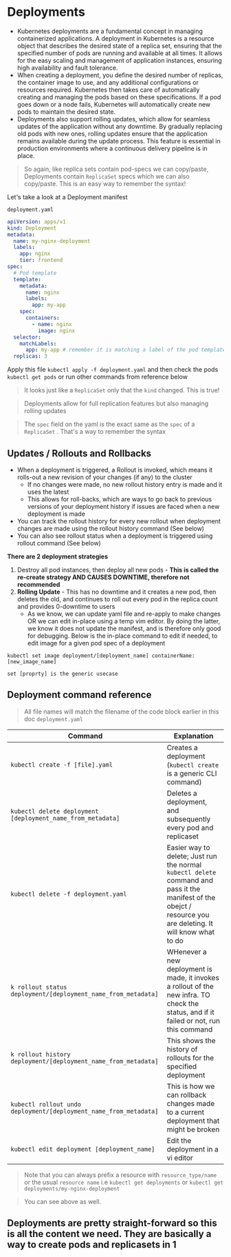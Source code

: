 # Deployments

- Kubernetes deployments are a fundamental concept in managing containerized applications. A deployment in Kubernetes is a resource object that describes the desired state of a replica set, ensuring that the specified number of pods are running and available at all times. It allows for the easy scaling and management of application instances, ensuring high availability and fault tolerance.
- When creating a deployment, you define the desired number of replicas, the container image to use, and any additional configurations or resources required. Kubernetes then takes care of automatically creating and managing the pods based on these specifications. If a pod goes down or a node fails, Kubernetes will automatically create new pods to maintain the desired state.
- Deployments also support rolling updates, which allow for seamless updates of the application without any downtime. By gradually replacing old pods with new ones, rolling updates ensure that the application remains available during the update process. This feature is essential in production environments where a continuous delivery pipeline is in place.

> So again, like replica sets contain pod-specs we can copy/paste, Deployments contain `ReplicaSet` specs which we can also copy/paste. This is an easy way to remember the syntax!

Let's take a look at a Deployment manifest

`deployment.yaml`

```yaml
apiVersion: apps/v1
kind: Deployment
metadata:
  name: my-nginx-deployment
  labels:
    app: nginx
    tier: frontend
spec:
  # Pod template
  template:
    metadata:
      name: nginx
      labels:
        app: my-app
    spec:
      containers:
        - name: nginx
          image: nginx
  selector:
    matchLabels:
      app: my-app # remember it is matching a label of the pod template, not the parent (this Deployment)
  replicas: 3
```

Apply this file `kubectl apply -f deployment.yaml` and then check the pods `kubectl get pods` or run other commands from reference below

> It looks just like a `ReplicaSet` only that the `kind` changed. This is true!

> Deployments allow for full replication features but also managing rolling updates

> The `spec` field on the yaml is the exact same as the `spec` of a `ReplicaSet` . That's a way to remember the syntax

## Updates / Rollouts and Rollbacks

- When a deployment is triggered, a Rollout is invoked, which means it rolls-out a new revision of your changes (if any) to the cluster
  - If no changes were made, no new rollout history entry is made and it uses the latest
  - This allows for roll-backs, which are ways to go back to previous versions of your deployment history if issues are faced when a new deployment is made
- You can track the rollout history for every new rollout when deployment changes are made using the rollout history command (See below)
- You can also see rollout status when a deployment is triggered using rollout command (See below)

**There are 2 deployment strategies**

1. Destroy all pod instances, then deploy all new pods - **This is called the re-create strategy AND CAUSES DOWNTIME, therefore not recommended**
2. **Rolling Update** - This has no downtime and it creates a new pod, then deletes the old, and continues to roll out every pod in the replica count and provides 0-downtime to users
   - As we know, we can update yaml file and re-apply to make changes OR we can edit in-place using a temp vim editor. By doing the latter, we know it does not update the manifest, and is therefore only good for debugging. Below is the in-place command to edit if needed, to edit image for a given pod spec of a deployment

`kubectl set image deployment/[deployment_name] containerName:[new_image_name]`

`set [proprty] is the generic usecase`

## Deployment command reference

> All file names will match the filename of the code block earlier in this doc `deployment.yaml`

| Command                                                           | Explanation                                                                                                                                                    |
| ----------------------------------------------------------------- | -------------------------------------------------------------------------------------------------------------------------------------------------------------- |
| `kubectl create -f [file].yaml`                                   | Creates a deployment (`kubectl create` is a generic CLI command)                                                                                               |
| `kubectl delete deployment [deployment_name_from_metadata]`       | Deletes a deployment, and subsequently every pod and replicaset                                                                                                |
| `kubectl delete -f deployment.yaml`                               | Easier way to delete; Just run the normal `kubectl delete` command and pass it the manifest of the obejct / resource you are deleting. It will know what to do |
| `k rollout status deployment/[deployment_name_from_metadata]`     | WHenever a new deployment is made, it invokes a rollout of the new infra. TO check the status, and if it failed or not, run this command                       |
| `k rollout history deployment/[deployment_name_from_metadata]`    | This shows the history of rollouts for the specified deployment                                                                                                |
| `kubectl rollout undo deployment/[deployment_name_from_metadata]` | This is how we can rollback changes made to a current deployment that might be broken                                                                          |
| `kubectl edit deployment [deployment_name]`                       | Edit the deployment in a vi editor                                                                                                                             |

> Note that you can always prefix a resource with `resource_type/name` or the usual `resource name` i.e `kubectl get deployments` or `kubectl get deployments/my-nginx-deployment`

> You can see above as well.

## Deployments are pretty straight-forward so this is all the content we need. They are basically a way to create pods and replicasets in 1
